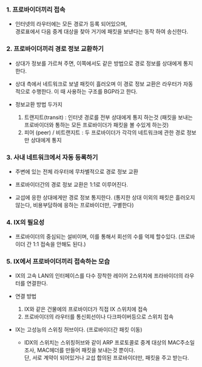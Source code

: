 ### 1. 프로바이더끼리 접속

- 인터넷의 라우터에는 모든 경로가 등록 되어있으며,  
  경로표에서 다음 중계 대상을 찾아 거기에 패킷을 보낸다는 동작 하여 송신한다.

### 2. 프로바이더끼리 경로 정보 교환하기

- 상대가 정보를 가르쳐 주면, 이쪽에서도 같은 방법으로 경로 정보를 상대에게 통지 한다.

- 상대 측에서 네트워크로 보낼 패킷이 흘러오며
  이 경로 정보 교환은 라우터가 자동적으로 수행한다.
  이 때 사용하는 구조를 BGP라고 한다.
  
- 정보교환 방법 두가지 
  1. 트랜지트(transit) : 인터넷 경로를 전부 상대에게 통지 하는것
     (패킷을 보내는 프로바이더와 통하는 모든 프로바이더가 패킷을 볼 수있게 하는것)   
  2. 피어 (peer) / 비트랜지트 : 두 프로바이더가 각각의 네트워크에 관한 경로 정보만 상대에게 통지 

### 3. 사내 네트워크에서 자동 등록하기

- 주변에 있는 전체 라우터에 무차별적으로 경로 정보 교환

- 프로바이더간의 경로 정보 교환은 1:1로 이루어진다.

- 교섭에 응한 상대에게만 경로 정보 통지한다.
  (통지한 상대 이외의 패킷은 흘러오지 않는다, 비용부담하에 응하는 프로바이더만, 구별한다)

### 4. IX의 필요성 

- 프로바이더의 중심되는 설비이며, 이를 통해서 회선의 수를 억제 할수있다.
  (프로바이더 간 1:1 접속을 안해도 된다.)

### 5. IX에서 프로바이더끼리 접속하는 모습

- IX의 고속 LAN의 인터페이스를 다수 장착한 레이어 2스위치에 프라바이더의 라우터를 연결한다.

- 연결 방법  
  1. IX와 같은 건물에의 프로바이더가 직접 IX 스위치에 접속  
  2. 프로바이더의 라우터를 통신회선이나 다크파이버등으로 스위치 접속

- IX는 고성능의 스위칭 허브이다. (프로바이더간 패킷 이동)  
  - IDX의 스위치는 스위칭허브와 같이 ARP 프로토콜로 중계 대상의 MAC주소일 조사, MAC헤더를 만들어 패킷을 보내는것 뿐이다.  
    단, 서로 계약이 되어있거나 교섭 합의된 프로바이더만, 패킷을 주고 받는다.  
